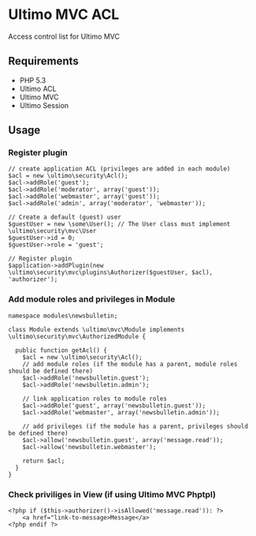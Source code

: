 # Ultimo MVC ACL
Access control list for Ultimo MVC

## Requirements

* PHP 5.3
* Ultimo ACL
* Ultimo MVC
* Ultimo Session

## Usage
### Register plugin
	// create application ACL (privileges are added in each module)
	$acl = new \ultimo\security\Acl();
	$acl->addRole('guest');
	$acl->addRole('moderator', array('guest'));
	$acl->addRole('webmaster', array('guest'));
	$acl->addRole('admin', array('moderator', 'webmaster'));
	
	// Create a default (guest) user
	$guestUser = new \some\User(); // The User class must implement \ultimo\security\mvc\User
	$guestUser->id = 0;
	$guestUser->role = 'guest';
	
	// Register plugin
	$application->addPlugin(new \ultimo\security\mvc\plugins\Authorizer($guestUser, $acl), 'authorizer');

### Add module roles and privileges in Module
	namespace modules\newsbulletin;
	
	class Module extends \ultimo\mvc\Module implements \ultimo\security\mvc\AuthorizedModule {
	  
	  public function getAcl() {
	    $acl = new \ultimo\security\Acl();
	    // add module roles (if the module has a parent, module roles should be defined there)
	    $acl->addRole('newsbulletin.guest');
	    $acl->addRole('newsbulletin.admin');
	    
	    // link application roles to module roles
	    $acl->addRole('guest', array('newsbulletin.guest'));
	    $acl->addRole('webmaster', array('newsbulletin.admin'));
	    
	    // add privileges (if the module has a parent, privileges should be defined there)
	    $acl->allow('newsbulletin.guest', array('message.read'));
	    $acl->allow('newsbulletin.webmaster');
	    
	    return $acl;
	  }
	}

### Check priviliges in View (if using Ultimo MVC Phptpl)
	<?php if ($this->authorizer()->isAllowed('message.read')): ?>
		<a href="link-to-message>Message</a>
	<?php endif ?>